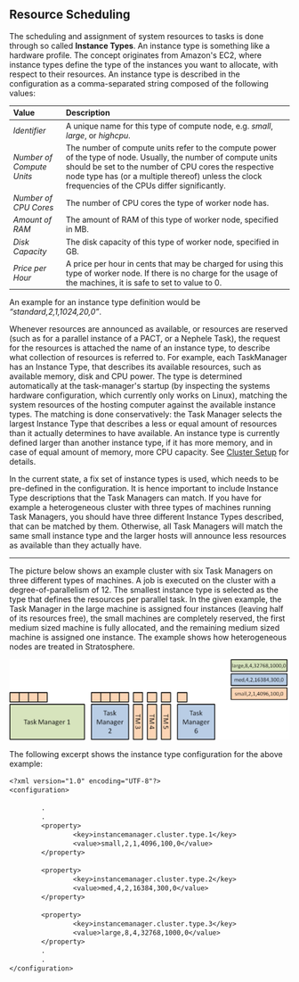 Resource Scheduling
-------------------

The scheduling and assignment of system resources to tasks is done
through so called **Instance Types**. An instance type is something like
a hardware profile. The concept originates from Amazon's EC2, where
instance types define the type of the instances you want to allocate,
with respect to their resources. An instance type is described in the
configuration as a comma-separated string composed of the following
values:

<table>
<thead>
<tr class="header">
<th align="left">Value</th>
<th align="left">Description</th>
</tr>
</thead>
<tbody>
<tr class="odd">
<td align="left"><em>Identifier</em></td>
<td align="left">A unique name for this type of compute node, e.g. <em>small</em>, <em>large</em>, or <em>highcpu</em>.</td>
</tr>
<tr class="even">
<td align="left"><em>Number of Compute Units</em></td>
<td align="left">The number of compute units refer to the compute power of the type of node. Usually, the number of compute units should be set to the number of CPU cores the respective node type has (or a multiple thereof) unless the clock frequencies of the CPUs differ significantly.</td>
</tr>
<tr class="odd">
<td align="left"><em>Number of CPU Cores</em></td>
<td align="left">The number of CPU cores the type of worker node has.</td>
</tr>
<tr class="even">
<td align="left"><em>Amount of RAM</em></td>
<td align="left">The amount of RAM of this type of worker node, specified in MB.</td>
</tr>
<tr class="odd">
<td align="left"><em>Disk Capacity</em></td>
<td align="left">The disk capacity of this type of worker node, specified in GB.</td>
</tr>
<tr class="even">
<td align="left"><em>Price per Hour</em></td>
<td align="left">A price per hour in cents that may be charged for using this type of worker node. If there is no charge for the usage of the machines, it is safe to set to value to 0.</td>
</tr>
</tbody>
</table>

An example for an instance type definition would be
*“standard,2,1,1024,20,0”*.

Whenever resources are announced as available, or resources are reserved
(such as for a parallel instance of a PACT, or a Nephele Task), the
request for the resources is attached the name of an instance type, to
describe what collection of resources is referred to. For example, each
TaskManager has an Instance Type, that describes its available
resources, such as available memory, disk and CPU power. The type is
determined automatically at the task-manager's startup (by inspecting
the systems hardware configuration, which currently only works on
Linux), matching the system resources of the hosting computer against
the available instance types. The matching is done conservatively: the
Task Manager selects the largest Instance Type that describes a less or
equal amount of resources than it actually determines to have available.
An instance type is currently defined larger than another instance type,
if it has more memory, and in case of equal amount of memory, more CPU
capacity. See [Cluster
Setup](clustersetup#clusterinstanceconfig "clustersetup")
for details.

In the current state, a fix set of instance types is used, which needs
to be pre-defined in the configuration. It is hence important to include
Instance Type descriptions that the Task Managers can match. If you have
for example a heterogeneous cluster with three types of machines running
Task Managers, you should have three different Instance Types described,
that can be matched by them. Otherwise, all Task Managers will match the
same small instance type and the larger hosts will announce less
resources as available than they actually have.

* * * * *

The picture below shows an example cluster with six Task Managers on
three different types of machines. A job is executed on the cluster with
a degree-of-parallelism of 12. The smallest instance type is selected as
the type that defines the resources per parallel task. In the given
example, the Task Manager in the large machine is assigned four
instances (leaving half of its resources free), the small machines are
completely reserved, the first medium sized machine is fully allocated,
and the remaining medium sized machine is assigned one instance. The
example shows how heterogeneous nodes are treated in Stratosphere.

[![](media/wiki/resource_allocation.png)](media/wiki/resource_allocation.png "wiki:resource_allocation.png")

The following excerpt shows the instance type configuration for the
above example:

    <?xml version="1.0" encoding="UTF-8"?>
    <configuration>

            .
            .
            <property>
                    <key>instancemanager.cluster.type.1</key>
                    <value>small,2,1,4096,100,0</value>
            </property>

            <property>
                    <key>instancemanager.cluster.type.2</key>
                    <value>med,4,2,16384,300,0</value>
            </property>

            <property>
                    <key>instancemanager.cluster.type.3</key>
                    <value>large,8,4,32768,1000,0</value>
            </property>
            .
            .
    </configuration>
